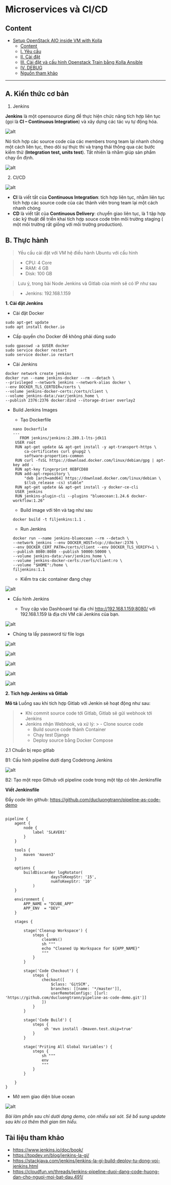 # Microservices và CI/CD

## Content

- [Setup OpenStack AIO inside VM with Kolla](#setup-openstack-aio-inside-vm-with-kolla)
  - [Content](#content)
  - [I. Yêu cầu](#i-yêu-cầu)
  - [II. Cài đặt](#ii-cài-đặt)
  - [III. Cài đặt và cấu hình Openstack Train bằng Kolla Ansible](#iii-cài-đặt-và-cấu-hình-openstack-train-bằng-kolla-ansible)
  - [IV. DEBUG](#iv-debug)
  - [Nguồn tham khảo](#nguồn-tham-khảo)

---

## A. Kiến thức cơ bản

1. Jenkins

**Jenkins** là một opensource dùng để thực hiện chức năng tích hợp liên tục (gọi là **CI – Continuous Integration**) và xây dựng các tác vụ tự động hóa.

![alt](./img/jenkinsdefinition.png)

Nó tích hợp các source code của các members trong team lại nhanh chóng một cách liên tục, theo dõi sự thực thi và trạng thái thông qua các bước kiểm thử (**Integration test, units test**). Tất nhiên là nhằm giúp sản phẩm chạy ổn định.

![alt](./img/jenkinsde2.png)

2. CI/CD

![alt](./img/CICD.png)

- **CI** là viết tắt của **Continuous Integration**: tích hợp liên tục, nhằm liên tục tích hợp các source code của các thành viên trong team lại một cách nhanh chóng
- **CD** là viết tắt của **Continuous Delivery**: chuyển giao liên tục, là 1 tập hợp các kỹ thuật để triển khai tích hợp souce code trên môi trường staging ( một môi trường rất giống với môi trường production).

## B. Thực hành

> Yều cầu cài đặt với VM hệ điều hành Ubuntu với cấu hình

> - CPU: 4 Core
> - RAM: 4 GB
> - Disk: 100 GB

> Lưu ý, trong bài Node Jenkins và Gitlab của mình sẽ có IP như sau

> - Jenkins: 192.168.1.159

**1. Cài đặt Jenkins**

- Cài đặt Docker
```
sudo apt-get update
sudo apt install docker.io
```
- Cấp quyền cho Docker để không phải dùng sudo

```
sudo gpasswd -a $USER docker
sudo service docker restart
sudo service docker.io restart
```

- Cài Jenkins

```
docker network create jenkins
docker run --name jenkins-docker --rm --detach \
--privileged --network jenkins --network-alias docker \
--env DOCKER_TLS_CERTDIR=/certs \
--volume jenkins-docker-certs:/certs/client \
--volume jenkins-data:/var/jenkins_home \
--publish 2376:2376 docker:dind --storage-driver overlay2
```
- Build Jenkins Images
  - Tạo Dockerfile
  ```
  nano Dockerfile
  ---
     FROM jenkins/jenkins:2.289.1-lts-jdk11
   USER root
   RUN apt-get update && apt-get install -y apt-transport-https \
       ca-certificates curl gnupg2 \
       software-properties-common
   RUN curl -fsSL https://download.docker.com/linux/debian/gpg | apt-key add -
   RUN apt-key fingerprint 0EBFCD88
   RUN add-apt-repository \
       "deb [arch=amd64] https://download.docker.com/linux/debian \
       $(lsb_release -cs) stable"
   RUN apt-get update && apt-get install -y docker-ce-cli
   USER jenkins
   RUN jenkins-plugin-cli --plugins "blueocean:1.24.6 docker-workflow:1.26"
   ```

   - Build image với tên và tag như sau
  ```
  docker build -t filjenkins:1.1 .
  ```
  - Run Jenkins
  ```
  docker run --name jenkins-blueocean --rm --detach \
  --network jenkins --env DOCKER_HOST=tcp://docker:2376 \
  --env DOCKER_CERT_PATH=/certs/client --env DOCKER_TLS_VERIFY=1 \
  --publish 8080:8080 --publish 50000:50000 \
  --volume jenkins-data:/var/jenkins_home \
  --volume jenkins-docker-certs:/certs/client:ro \
  --volume "$HOME":/home \
  filjenkins:1.1
  ```
  - Kiểm tra các container đang chạy

![alt](./img/dockerpsjenkins.png)

- Cấu hình Jenkins

  - Truy cập vào Dashboard tại địa chỉ http://192.168.1.159:8080/ với 192.168.1.159 là địa chỉ VM cài Jenkins của bạn.

![alt](./img/unlockjenkins.png)

  - Chúng ta lấy password từ file logs  

![alt](./img/passjenkins.png)

![alt](./img/customize_jenkins.png)

![alt](./img/createadmin.png)

![alt](./img/installplugin.png)

![alt](./img/jenkinsready.png)

**2. Tích hợp Jenkins và Gitlab**

**Mô tả**
Luồng sau khi tích hợp Gitlab với Jenkin sẽ hoạt động như sau:

> - Khi commit source code tới Gitlab, Gitlab sẽ gửi webhook tới Jenkins
> - Jenkins nhận Webhook, và xử lý:
    >   - Clone source code
>   - Build source code thành Container
>   - Chạy test Django
>   - Deploy source bằng Docker Compose

2.1 Chuẩn bị repo gitlab

B1: Cấu hình pipeline dưới dạng Codetrong Jenkins

![alt](./img/pipelinedemo.png)

B2: Tạo một repo Github với pipeline code trong một tệp có tên Jenkinsfile

**Viết Jenkinsfile**

Đẩy code lên github: <https://github.com/ducluongtrann/pipeline-as-code-demo>

```

pipeline {
    agent {
        node {
            label 'SLAVE01'
        }
    }

    tools { 
        maven 'maven3' 
    }

    options {
        buildDiscarder logRotator( 
                    daysToKeepStr: '15', 
                    numToKeepStr: '10'
            )
    }

    environment {
        APP_NAME = "DCUBE_APP"
        APP_ENV  = "DEV"
    }

    stages {
        
        stage('Cleanup Workspace') {
            steps {
                cleanWs()
                sh """
                echo "Cleaned Up Workspace for ${APP_NAME}"
                """
            }
        }

        stage('Code Checkout') {
            steps {
                checkout([
                    $class: 'GitSCM', 
                    branches: [[name: '*/master']], 
                    userRemoteConfigs: [[url: 'https://github.com/ducluongtrann/pipeline-as-code-demo.git']]
                ])
            }
        }

        stage('Code Build') {
            steps {
                 sh 'mvn install -Dmaven.test.skip=true'
            }
        }

        stage('Priting All Global Variables') {
            steps {
                sh """
                env
                """
            }
        }

    }   
}

```

- Mở xem giao diện blue ocean

![alt](./img/demojenkins4.png)

*Bài làm phần sau chỉ dưới dạng demo, còn nhiều sai sót. Sẽ bổ sung update sau khi có thêm thời gian tìm hiểu.*

## Tài liệu tham khảo

- <https://www.jenkins.io/doc/book/>
- <https://topdev.vn/blog/jenkins-la-gi/>
- <https://stackjava.com/jenkins/jenkins-la-gi-build-deploy-tu-dong-voi-jenkins.html>
- <https://cloudfun.vn/threads/jenkins-pipeline-duoi-dang-code-huong-dan-cho-nguoi-moi-bat-dau.491/>

